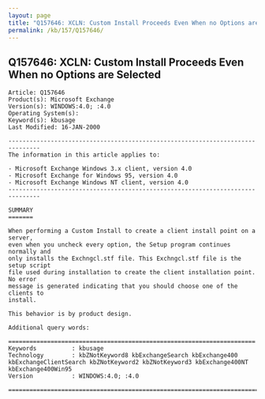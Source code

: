 ```yaml
---
layout: page
title: "Q157646: XCLN: Custom Install Proceeds Even When no Options are Selected"
permalink: /kb/157/Q157646/
---
```


## Q157646: XCLN: Custom Install Proceeds Even When no Options are Selected

	Article: Q157646
	Product(s): Microsoft Exchange
	Version(s): WINDOWS:4.0; :4.0
	Operating System(s): 
	Keyword(s): kbusage
	Last Modified: 16-JAN-2000
	
	-------------------------------------------------------------------------------
	The information in this article applies to:
	
	- Microsoft Exchange Windows 3.x client, version 4.0 
	- Microsoft Exchange for Windows 95, version 4.0 
	- Microsoft Exchange Windows NT client, version 4.0 
	-------------------------------------------------------------------------------
	
	SUMMARY
	=======
	
	When performing a Custom Install to create a client install point on a server,
	even when you uncheck every option, the Setup program continues normally and
	only installs the Exchngcl.stf file. This Exchngcl.stf file is the setup script
	file used during installation to create the client installation point. No error
	message is generated indicating that you should choose one of the clients to
	install.
	
	This behavior is by product design.
	
	Additional query words:
	
	======================================================================
	Keywords          : kbusage 
	Technology        : kbZNotKeyword8 kbExchangeSearch kbExchange400 kbExchangeClientSearch kbZNotKeyword2 kbZNotKeyword3 kbExchange400NT kbExchange400Win95
	Version           : WINDOWS:4.0; :4.0
	
	=============================================================================
	
